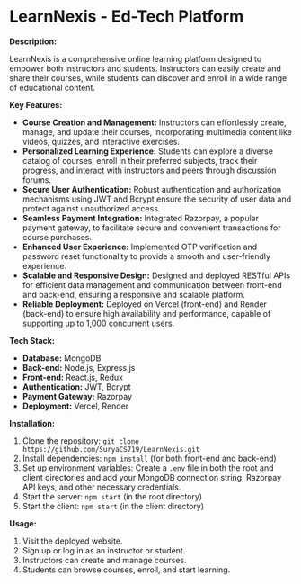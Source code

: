 # LearnNexis - Ed-Tech Platform

**Description:**

LearnNexis is a comprehensive online learning platform designed to empower both instructors and students. Instructors can easily create and share their courses, while students can discover and enroll in a wide range of educational content.

**Key Features:**

- **Course Creation and Management:** Instructors can effortlessly create, manage, and update their courses, incorporating multimedia content like videos, quizzes, and interactive exercises.
- **Personalized Learning Experience:** Students can explore a diverse catalog of courses, enroll in their preferred subjects, track their progress, and interact with instructors and peers through discussion forums.
- **Secure User Authentication:** Robust authentication and authorization mechanisms using JWT and Bcrypt ensure the security of user data and protect against unauthorized access.
- **Seamless Payment Integration:** Integrated Razorpay, a popular payment gateway, to facilitate secure and convenient transactions for course purchases.
- **Enhanced User Experience:** Implemented OTP verification and password reset functionality to provide a smooth and user-friendly experience.
- **Scalable and Responsive Design:** Designed and deployed RESTful APIs for efficient data management and communication between front-end and back-end, ensuring a responsive and scalable platform.
- **Reliable Deployment:** Deployed on Vercel (front-end) and Render (back-end) to ensure high availability and performance, capable of supporting up to 1,000 concurrent users.

**Tech Stack:**

- **Database:** MongoDB
- **Back-end:** Node.js, Express.js
- **Front-end:** React.js, Redux
- **Authentication:** JWT, Bcrypt
- **Payment Gateway:** Razorpay
- **Deployment:** Vercel, Render

**Installation:**

1. Clone the repository: `git clone https://github.com/SuryaCS719/LearnNexis.git`
2. Install dependencies: `npm install` (for both front-end and back-end)
3. Set up environment variables: Create a `.env` file in both the root and client directories and add your MongoDB connection string, Razorpay API keys, and other necessary credentials.
4. Start the server: `npm start` (in the root directory)
5. Start the client: `npm start` (in the client directory)

**Usage:**

1. Visit the deployed website.
2. Sign up or log in as an instructor or student.
3. Instructors can create and manage courses.
4. Students can browse courses, enroll, and start learning.
